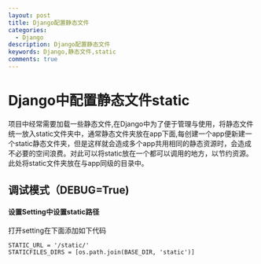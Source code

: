 ```yaml
---
layout: post
title: Django配置静态文件
categories:
  - Django
description: Django配置静态文件
keywords: Django,静态文件,static
comments: true
---
```


# Django中配置静态文件static

项目中经常需要加载一些静态文件,在Django中为了便于管理与使用，将静态文件统一放入static文件夹中，通常静态文件夹放在app下面,每创建一个app便新建一个static静态文件夹，但是这样就会造成多个app共用相同的静态资源时，会造成不必要的空间浪费。对此可以将static放在一个都可以调用的地方，以节约资源。此处将static文件夹放在与app同级的目录中。
## 调试模式（DEBUG=True)

#### 设置Setting中设置static路径
打开setting在下面添加如下代码
```
STATIC_URL = '/static/'
STATICFILES_DIRS = [os.path.join(BASE_DIR, 'static')]
```
